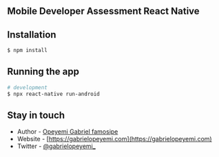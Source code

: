 ## Mobile Developer Assessment React Native


## Installation

```bash
$ npm install
```

## Running the app

```bash
# development
$ npx react-native run-android
```
## Stay in touch

- Author - [Opeyemi Gabriel famosipe](https://www.linkedin.com/in/gabrielopeyemi/)
- Website - [https://gabrielopeyemi.com](https://gabrielopeyemi.com)
- Twitter - [@gabrielopeyemi_](https://twitter.com/gabrielopeyemi_) 